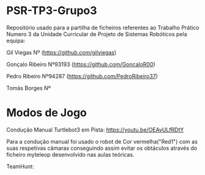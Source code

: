 # PSR-TP3-Grupo3

Repositório usado para a partilha de ficheiros referentes ao Trabalho Prático Numero 3 da Unidade Curricular de Projeto de Sistemas Robóticos pela equipa:

Gil Viegas Nº    (https://github.com/gilviegas)

Gonçalo Ribeiro Nº93193 (https://github.com/GoncaloR00)

Pedro Ribeiro Nº94287 (https://github.com/PedroRibeiro37)

Tomás Borges Nº


# Modos de Jogo
Condução Manual Turtlebot3 em Pista: https://youtu.be/OEAvULfRDtY

Para a condução manual foi usado o robot de Cor vermelha("Red1") com as suas respetivas câmaras conseguindo assim evitar os obtáculos através do ficheiro myteleop desenvolvido nas aulas teóricas.


TeamHunt:
